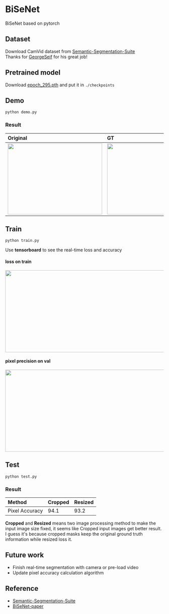 # BiSeNet
BiSeNet based on pytorch  

## Dataset  
Download CamVid dataset from [Semantic-Segmentation-Suite](https://github.com/GeorgeSeif/Semantic-Segmentation-Suite/tree/master/CamVid)  
Thanks for [GeorgeSeif](https://github.com/GeorgeSeif) for his great job!

  
## Pretrained model  
Download [epoch_295.pth](https://drive.google.com/open?id=1A7NKd9zyIzratOHUqbnCMIZF8HXb-wHy) and put it in `./checkpoints`


## Demo  
```
python demo.py
```  
### Result  
Original | GT |Predict
:---|:---|:--- 
<img src="https://github.com/ooooverflow/BiSeNet/blob/master/test.png" width="300" height="225" alt=""/>|<img src="https://github.com/ooooverflow/BiSeNet/blob/master/test_label.png" width="300" height="225" alt=""/>|<img src="https://github.com/ooooverflow/BiSeNet/blob/master/demo.png" width="300" height="225" alt=""/>

## Train
```
python train.py
```  
Use **tensorboard** to see the real-time loss and accuracy  
#### loss on train  
<img src="https://github.com/ooooverflow/BiSeNet/blob/master/tfboard_loss.png" width="1343" height="260" alt=""/>  

#### pixel precision on val  
<img src="https://github.com/ooooverflow/BiSeNet/blob/master/tfboard_precision.png" width="1343" height="260" alt=""/>  

## Test
```
python test.py
```
### Result  
Method | Cropped |Resized
:---|:---|:--- 
Pixel Accuracy | 94.1 |93.2  

**Cropped** and **Resized** means two image processing method to make the input image size fixed, it seems like Cropped input images get better result.
I guess it's because cropped masks keep the original ground truth information while resized loss it.  

## Future work  
* Finish real-time segmentation with camera or pre-load video  
* Update pixel accuracy calculation algorithm  

## Reference 
* [Semantic-Segmentation-Suite](https://github.com/GeorgeSeif/Semantic-Segmentation-Suite/tree/master)  
* [BiSeNet-paper](https://arxiv.org/pdf/1808.00897v1.pdf)

